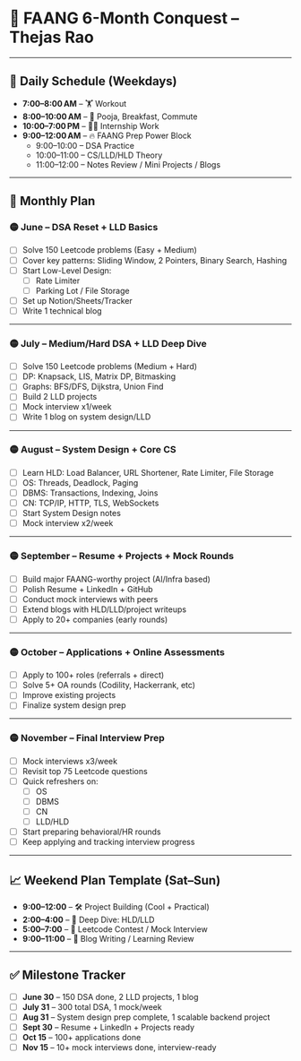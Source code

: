 # 📌 FAANG 6-Month Conquest – Thejas Rao

---

## 📅 Daily Schedule (Weekdays)

- **7:00–8:00 AM** – 🏋️ Workout  
- **8:00–10:00 AM** – 🙏 Pooja, Breakfast, Commute  
- **10:00–7:00 PM** – 👨‍💻 Internship Work  
- **9:00–12:00 AM** – 🔥 FAANG Prep Power Block
  - 9:00–10:00 – DSA Practice  
  - 10:00–11:00 – CS/LLD/HLD Theory  
  - 11:00–12:00 – Notes Review / Mini Projects / Blogs  

---

## 🧭 Monthly Plan

### 🟡 June – DSA Reset + LLD Basics
- [ ] Solve 150 Leetcode problems (Easy + Medium)
- [ ] Cover key patterns: Sliding Window, 2 Pointers, Binary Search, Hashing
- [ ] Start Low-Level Design:
  - [ ] Rate Limiter
  - [ ] Parking Lot / File Storage
- [ ] Set up Notion/Sheets/Tracker
- [ ] Write 1 technical blog

---

### 🟡 July – Medium/Hard DSA + LLD Deep Dive
- [ ] Solve 150 Leetcode problems (Medium + Hard)
- [ ] DP: Knapsack, LIS, Matrix DP, Bitmasking
- [ ] Graphs: BFS/DFS, Dijkstra, Union Find
- [ ] Build 2 LLD projects
- [ ] Mock interview x1/week
- [ ] Write 1 blog on system design/LLD

---

### 🟡 August – System Design + Core CS
- [ ] Learn HLD: Load Balancer, URL Shortener, Rate Limiter, File Storage
- [ ] OS: Threads, Deadlock, Paging
- [ ] DBMS: Transactions, Indexing, Joins
- [ ] CN: TCP/IP, HTTP, TLS, WebSockets
- [ ] Start System Design notes
- [ ] Mock interview x2/week

---

### 🟡 September – Resume + Projects + Mock Rounds
- [ ] Build major FAANG-worthy project (AI/Infra based)
- [ ] Polish Resume + LinkedIn + GitHub
- [ ] Conduct mock interviews with peers
- [ ] Extend blogs with HLD/LLD/project writeups
- [ ] Apply to 20+ companies (early rounds)

---

### 🟡 October – Applications + Online Assessments
- [ ] Apply to 100+ roles (referrals + direct)
- [ ] Solve 5+ OA rounds (Codility, Hackerrank, etc)
- [ ] Improve existing projects
- [ ] Finalize system design prep

---

### 🟡 November – Final Interview Prep
- [ ] Mock interviews x3/week
- [ ] Revisit top 75 Leetcode questions
- [ ] Quick refreshers on:
  - [ ] OS
  - [ ] DBMS
  - [ ] CN
  - [ ] LLD/HLD
- [ ] Start preparing behavioral/HR rounds
- [ ] Keep applying and tracking interview progress

---

## 📈 Weekend Plan Template (Sat–Sun)

- **9:00–12:00** – 🛠️ Project Building (Cool + Practical)
- **2:00–4:00** – 📘 Deep Dive: HLD/LLD
- **5:00–7:00** – 🧩 Leetcode Contest / Mock Interview
- **9:00–11:00** – 📝 Blog Writing / Learning Review

---

## ✅ Milestone Tracker

- [ ] **June 30** – 150 DSA done, 2 LLD projects, 1 blog
- [ ] **July 31** – 300 total DSA, 1 mock/week
- [ ] **Aug 31** – System design prep complete, 1 scalable backend project
- [ ] **Sept 30** – Resume + LinkedIn + Projects ready
- [ ] **Oct 15** – 100+ applications done
- [ ] **Nov 15** – 10+ mock interviews done, interview-ready
